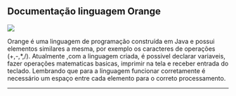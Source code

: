## Documentação linguagem Orange

![](https://github.com/leobsilva/Orange-lang/blob/main/orange.jpg)

Orange é uma linguagem de programação construída em Java e possui elementos similares a mesma, por exemplo os caracteres de operações (+,-,*,/). Atualmente ,com a linguagem criada, é possivel declarar variaveis, fazer operações matematicas basicas, imprimir na tela e receber entrada do teclado. Lembrando que para a linguagem funcionar corretamente é necessário um espaço entre cada elemento para o correto processamento.

-----------------------------------------------------------------------------------------------------------------------------
